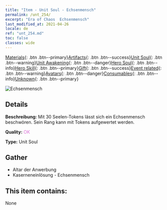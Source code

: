 ```yaml
---
title: "Item - Unit Soul - Echsenmensch"
permalink: /unt_254/
excerpt: "Era of Chaos  Echsenmensch"
last_modified_at: 2021-04-26
locale: de
ref: "unt_254.md"
toc: false
classes: wide
---
```

 [Materials](/ItemsDE/){: .btn .btn--primary}[Artifacts](/ItemsDE/Artifacts/){: .btn .btn--success}[Unit Soul](/ItemsDE/UnitSoul/){: .btn .btn--warning}[Unit Awakening](/ItemsDE/UnitAwakening/){: .btn .btn--danger}[Hero Soul](/ItemsDE/HeroSoul/){: .btn .btn--info}[Hero Skill](/ItemsDE/HeroSkill/){: .btn .btn--primary}[Gift](/ItemsDE/Gift/){: .btn .btn--success}[Event related](/ItemsDE/Events/){: .btn .btn--warning}[Avatars](/ItemsDE/Avatars/){: .btn .btn--danger}[Consumables](/ItemsDE/Consumables/){: .btn .btn--info}[Unknown](/ItemsDE/Unknown/){: .btn .btn--primary}

 ![Echsenmensch](/images/u/ti_xiyiren.jpg)

## Details
 **Beschreibung:** Mit 30 Seelen-Tokens lässt sich ein Echsenmensch beschwören. Sein Rang kann mit Tokens aufgewertet werden.

 **Quality:** <span style="color: #DA70D6">OK</span>

 **Type:** Unit Soul

## Gather

*    Altar der Anwerbung 
*    Kaserneneinlösung - Echsenmensch 

## This item contains:

  None

